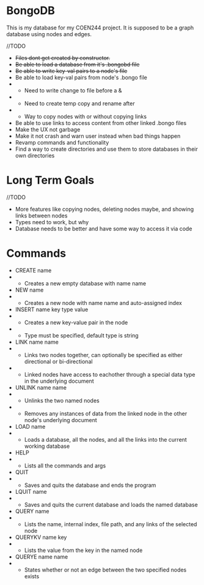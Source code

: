 # BongoDB
This is my database for my COEN244 project. It is supposed to be a graph database using nodes and edges.

//TODO
- ~~Files dont get created by constructor.~~
- ~~Be able to load a database from it's .bongobd file~~
- ~~Be able to write key-val pairs to a node's file~~
- Be able to load key-val pairs from node's .bongo file
- - Need to write change to file before a &
- - Need to create temp copy and rename after
- - Way to copy nodes with or without copying links
- Be able to use links to access content from other linked .bongo files
- Make the UX not garbage
- Make it not crash and warn user instead when bad things happen
- Revamp commands and functionality
- Find a way to create directories and use them to store databases in their own directories
# Long Term Goals
//TODO
- More features like copying nodes, deleting nodes maybe, and showing links between nodes
- Types need to work, but why
- Database needs to be better and have some way to access it via code
# Commands
- CREATE name
- - Creates a new empty database with name name
- NEW name
- - Creates a new node with name name and auto-assigned index
- INSERT name key type value
- - Creates a new key-value pair in the node
- - Type must be specified, default type is string
- LINK name name
- - Links two nodes together, can optionally be specified as either directional or bi-directional
- - Linked nodes have access to eachother through a special data type in the underlying document
- UNLINK name name
- - Unlinks the two named nodes
- - Removes any instances of data from the linked node in the other node's underlying document
- LOAD name
- - Loads a database, all the nodes, and all the links into the current working database
- HELP
- - Lists all the commands and args
- QUIT
- - Saves and quits the database and ends the program
- LQUIT name
- - Saves and quits the current database and loads the named database
- QUERY name
- - Lists the name, internal index, file path, and any links of the selected node
- QUERYKV name key
- - Lists the value from the key in the named node
- QUERYE name name
- - States whether or not an edge between the two specified nodes exists
